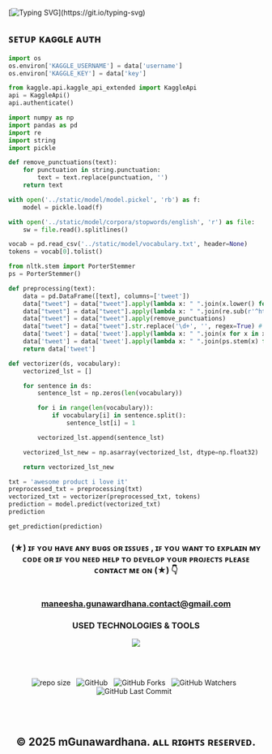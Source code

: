 [![Typing SVG](https://readme-typing-svg.herokuapp.com?font=Fira+Code&weight=600&size=40&pause=1000&color=1FF77A&center=true&vCenter=true&width=750&height=60&lines=SENTIMENT+ANALYSIS+LEARNING...)](https://git.io/typing-svg)

## ꜱᴇᴛᴜᴘ ᴋᴀɢɢʟᴇ ᴀᴜᴛʜ
```python
import os
os.environ['KAGGLE_USERNAME'] = data['username']
os.environ['KAGGLE_KEY'] = data['key']

from kaggle.api.kaggle_api_extended import KaggleApi
api = KaggleApi()
api.authenticate()
```

```python
import numpy as np
import pandas as pd
import re
import string
import pickle

def remove_punctuations(text):
    for punctuation in string.punctuation:
        text = text.replace(punctuation, '')
    return text

with open('../static/model/model.pickel', 'rb') as f:
    model = pickle.load(f)

with open('../static/model/corpora/stopwords/english', 'r') as file:
    sw = file.read().splitlines()

vocab = pd.read_csv('../static/model/vocabulary.txt', header=None)
tokens = vocab[0].tolist()

from nltk.stem import PorterStemmer
ps = PorterStemmer()

def preprocessing(text):
    data = pd.DataFrame([text], columns=['tweet'])
    data["tweet"] = data["tweet"].apply(lambda x: " ".join(x.lower() for x in x.split())) # tweet column to lowercase
    data["tweet"] = data["tweet"].apply(lambda x: " ".join(re.sub(r'^https?:\/\/.*[\r\n]*', '', x, flags=re.MULTILINE) for x in x.split()))
    data["tweet"] = data["tweet"].apply(remove_punctuations)
    data["tweet"] = data["tweet"].str.replace('\d+', '', regex=True) # removing numbers
    data['tweet'] = data['tweet'].apply(lambda x: " ".join(x for x in x.split() if x not in sw))
    data['tweet'] = data['tweet'].apply(lambda x: " ".join(ps.stem(x) for x in x.split())) # getting base words
    return data['tweet']

def vectorizer(ds, vocabulary):
    vectorized_lst = []

    for sentence in ds:
        sentence_lst = np.zeros(len(vocabulary))

        for i in range(len(vocabulary)):
            if vocabulary[i] in sentence.split():
                sentence_lst[i] = 1

        vectorized_lst.append(sentence_lst)

    vectorized_lst_new = np.asarray(vectorized_lst, dtype=np.float32)

    return vectorized_lst_new

txt = 'awesome product i love it'
preprocessed_txt = preprocessing(txt)
vectorized_txt = vectorizer(preprocessed_txt, tokens)
prediction = model.predict(vectorized_txt)
prediction

get_prediction(prediction)
```


<div align="center">

### (★) ɪꜰ ʏᴏᴜ ʜᴀᴠᴇ ᴀɴʏ ʙᴜɢꜱ ᴏʀ ɪꜱꜱᴜᴇꜱ , ɪꜰ ʏᴏᴜ ᴡᴀɴᴛ ᴛᴏ ᴇxᴘʟᴀɪɴ ᴍʏ ᴄᴏᴅᴇ ᴏʀ ɪꜰ ʏᴏᴜ ɴᴇᴇᴅ ʜᴇʟᴘ ᴛᴏ ᴅᴇᴠᴇʟᴏᴘ ʏᴏᴜʀ ᴘʀᴏᴊᴇᴄᴛꜱ ᴘʟᴇᴀꜱᴇ ᴄᴏɴᴛᴀᴄᴛ ᴍᴇ ᴏɴ (★) 👇<br> <br> <br> maneesha.gunawardhana.contact@gmail.com

</div>

<div align="center">
 <h3>USED TECHNOLOGIES & TOOLS</h3>
     <img src="https://skillicons.dev/icons?i=py,pycharm,anaconda,github" />

</div>

<br><br>
<div align="center">

![repo size](https://img.shields.io/github/repo-size/mGunawardhana/sentiment_analysis_project_01?style=for-the-badge) &nbsp;
![GitHub](https://img.shields.io/github/license/mGunawardhana/sentiment_analysis_project_01?style=for-the-badge) &nbsp;
![GitHub Forks](https://img.shields.io/github/forks/mGunawardhana/sentiment_analysis_project_01?&labelColor=black&color=f7b731&style=for-the-badge) &nbsp;
![GitHub Watchers](https://img.shields.io/github/watchers/mGunawardhana/sentiment_analysis_project_01?style=for-the-badge) &nbsp;
![GitHub Last Commit](https://img.shields.io/github/last-commit/mGunawardhana/sentiment_analysis_project_01?style=for-the-badge) &nbsp;

</div>
<br><br>

<div align="center">

## © 2025 mGunawardhana. ᴀʟʟ ʀɪɢʜᴛꜱ ʀᴇꜱᴇʀᴠᴇᴅ.

</div>
